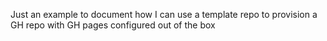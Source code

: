  Just an example to document how I can use a template repo to provision a GH repo with GH pages configured out of the box
